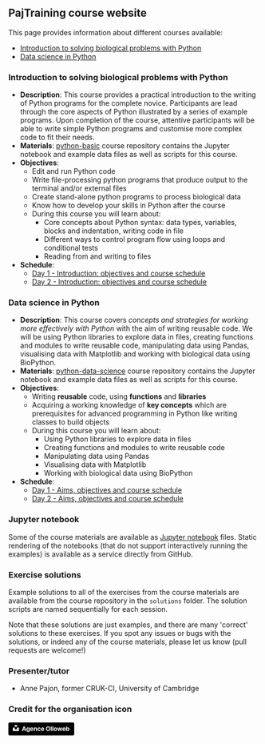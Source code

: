 ## PajTraining course website

This page provides information about different courses available:
- [Introduction to solving biological problems with Python](#[Introduction_to_solving_biological_problems_with_Python])
- [Data science in Python](#Data_science_in_Python)


### Introduction to solving biological problems with Python

- **Description**: This course provides a practical introduction to the writing of Python programs for the complete novice. Participants are lead through the core aspects of Python illustrated by a series of example programs. Upon completion of the course, attentive participants will be able to write simple Python programs and customise more complex code to fit their needs.
- **Materials**: [python-basic](https://github.com/pajtraining/python-basic) course repository contains the Jupyter notebook and example data files as well as scripts for this course.
- **Objectives**:
  - Edit and run Python code
  - Write file-processing python programs that produce output to the terminal and/or external files
  - Create stand-alone python programs to process biological data
  - Know how to develop your skills in Python after the course
  - During this course you will learn about:
    - Core concepts about Python syntax: data types, variables, blocks and indentation, writing code in file
    - Different ways to control program flow using loops and conditional tests
    - Reading from and writing to files
- **Schedule**:
  - [Day 1 - Introduction: objectives and course schedule](https://github.com/pajtraining/python-basic/blob/master/python_basic_1_intro.ipynb)
  - [Day 2 - Introduction: objectives and course schedule](https://github.com/pajtraining/python-basic/blob/master/python_basic_2_intro.ipynb)

### Data science in Python

- **Description**: This course covers *concepts and strategies for working more effectively with Python* with the aim of writing reusable code. We will be using Python libraries to explore data in files, creating functions and modules to write reusable code, manipulating data using Pandas, visualising data with Matplotlib and working with biological data using BioPython.
- **Materials**: [python-data-science](https://github.com/pajtraining/python-data-science) course repository contains the Jupyter notebook and example data files as well as scripts for this course.
- **Objectives**:
  - Writing **reusable** code, using **functions** and **libraries**
  - Acquiring a working knowledge of **key concepts** which are prerequisites for advanced programming in Python like writing classes to build objects
  - During this course you will learn about:
    - Using Python libraries to explore data in files
    - Creating functions and modules to write reusable code
    - Manipulating data using Pandas
    - Visualising data with Matplotlib
    - Working with biological data using BioPython
- **Schedule**:
  - [Day 1 - Aims, objectives and course schedule](https://github.com/pajtraining/python-data-science/blob/master/10_python_data_intro.ipynb)
  - [Day 2 - Aims, objectives and course schedule](https://github.com/pajtraining/python-data-science/blob/master/20_python_data_intro.ipynb)

### Jupyter notebook

Some of the course materials are available as [Jupyter notebook](http://jupyter.org/) files. Static rendering of the notebooks (that do not support interactively running the examples)
is available as a service directly from GitHub.

### Exercise solutions
Example solutions to all of the exercises from the course materials are available from the course repository in the `solutions` folder. The solution scripts are named sequentially for each session.

Note that these solutions are just examples, and there are many 'correct' solutions to these exercises. If you spot any issues or bugs with the solutions, or indeed any of the course materials, please let us know (pull requests are welcome!)

### Presenter/tutor
- Anne Pajon, former CRUK-CI, University of Cambridge

### Credit for the organisation icon
<a style="background-color:black;color:white;text-decoration:none;padding:4px 6px;font-family:-apple-system, BlinkMacSystemFont, &quot;San Francisco&quot;, &quot;Helvetica Neue&quot;, Helvetica, Ubuntu, Roboto, Noto, &quot;Segoe UI&quot;, Arial, sans-serif;font-size:12px;font-weight:bold;line-height:1.2;display:inline-block;border-radius:3px" href="https://unsplash.com/@olloweb?utm_medium=referral&amp;utm_campaign=photographer-credit&amp;utm_content=creditBadge" target="_blank" rel="noopener noreferrer" title="Download free do whatever you want high-resolution photos from Agence Olloweb"><span style="display:inline-block;padding:2px 3px"><svg xmlns="http://www.w3.org/2000/svg" style="height:12px;width:auto;position:relative;vertical-align:middle;top:-2px;fill:white" viewBox="0 0 32 32"><title>unsplash-logo</title><path d="M10 9V0h12v9H10zm12 5h10v18H0V14h10v9h12v-9z"></path></svg></span><span style="display:inline-block;padding:2px 3px">Agence Olloweb</span></a>

